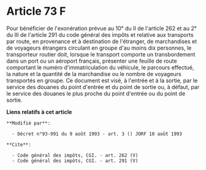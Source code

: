 # Article 73 F

Pour bénéficier de l'exonération prévue au 10° du II de l'article 262 et au 2° du III de l'article 291 du code général des
impôts et relative aux transports par route, en provenance et à destination de l'étranger, de marchandises et de voyageurs
étrangers circulant en groupe d'au moins dix personnes, le transporteur routier doit, lorsque le transport comporte un
transbordement dans un port ou un aéroport français, présenter une feuille de route comportant le numéro d'immatriculation du
véhicule, le parcours effectué, la nature et la quantité de la marchandise ou le nombre de voyageurs transportés en groupe.
Ce document est visé, à l'entrée et à la sortie, par le service des douanes du point d'entrée et du point de sortie ou, à
défaut, par le service des douanes le plus proche du point d'entrée ou du point de sortie.

**Liens relatifs à cet article**

	**Modifié par**:

	  - Décret n°93-991 du 9 août 1993 - art. 3 () JORF 10 août 1993

	**Cite**:

	  - Code général des impôts, CGI. - art. 262 (V)
	  - Code général des impôts, CGI. - art. 291 (V)
